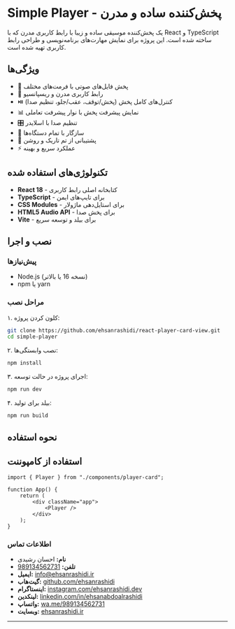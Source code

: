 # Simple Player - پخش‌کننده ساده و مدرن

یک پخش‌کننده موسیقی ساده و زیبا با رابط کاربری مدرن که با React و TypeScript ساخته شده است. این پروژه برای نمایش مهارت‌های برنامه‌نویسی و طراحی رابط کاربری تهیه شده است.

## ویژگی‌ها

-   🎵 پخش فایل‌های صوتی با فرمت‌های مختلف
-   🎨 رابط کاربری مدرن و ریسپانسیو
-   ⏯️ کنترل‌های کامل پخش (پخش/توقف، عقب/جلو، تنظیم صدا)
-   📊 نمایش پیشرفت پخش با نوار پیشرفت تعاملی
-   🎛️ تنظیم صدا با اسلایدر
-   📱 سازگار با تمام دستگاه‌ها
-   🌙 پشتیبانی از تم تاریک و روشن
-   ⚡ عملکرد سریع و بهینه

## تکنولوژی‌های استفاده شده

-   **React 18** - کتابخانه اصلی رابط کاربری
-   **TypeScript** - برای تایپ‌های ایمن
-   **CSS Modules** - برای استایل‌دهی ماژولار
-   **HTML5 Audio API** - برای پخش صدا
-   **Vite** - برای بیلد و توسعه سریع

## نصب و اجرا

### پیش‌نیازها

-   Node.js (نسخه 16 یا بالاتر)
-   npm یا yarn

### مراحل نصب

۱. کلون کردن پروژه:

```bash
git clone https://github.com/ehsanrashidi/react-player-card-view.git
cd simple-player
```

۲. نصب وابستگی‌ها:

```bash
npm install
```

۳. اجرای پروژه در حالت توسعه:

```bash
npm run dev
```

۴. بیلد برای تولید:

```bash
npm run build
```

## نحوه استفاده

## استفاده از کامپوننت

```tsx
import { Player } from "./components/player-card";

function App() {
    return (
        <div className="app">
            <Player />
        </div>
    );
}
```

### اطلاعات تماس

-   **نام:** احسان رشیدی
-   **تلفن:** [989134562731](tel:+989134562731)
-   **ایمیل:** [info@ehsanrashidi.ir](mailto:info@ehsanrashidi.ir)
-   **گیت‌هاب:** [github.com/ehsanrashidi](https://github.com/ehsanrashidi)
-   **اینستاگرام:** [instagram.com/ehsanrashidi.dev](https://www.instagram.com/ehsanrashidi.dev)
-   **لینکدین:** [linkedin.com/in/ehsanabdoalrashidi](https://www.linkedin.com/in/ehsanabdoalrashidi)
-   **واتساپ:** [wa.me/989134562731](https://wa.me/989134562731)
-   **وبسایت:** [ehsanrashidi.ir](https://ehsanrashidi.ir/)

---
